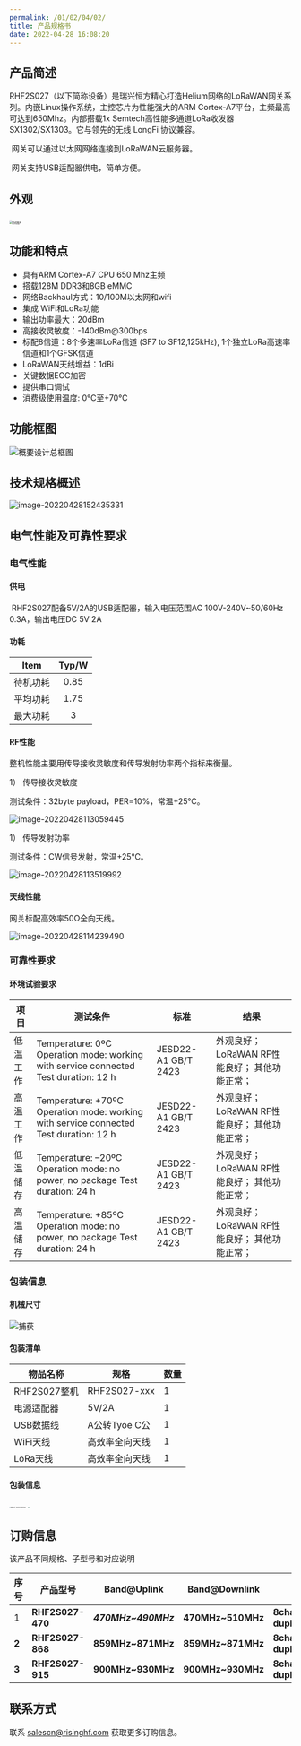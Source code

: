 ```yaml
---
permalink: /01/02/04/02/
title: 产品规格书
date: 2022-04-28 16:08:20
---
```


## 产品简述

​		RHF2S027（以下简称设备）是瑞兴恒方精心打造Helium网络的LoRaWAN网关系列。内嵌Linux操作系统，主控芯片为性能强大的ARM Cortex-A7平台，主频最高可达到650Mhz。内部搭载1x Semtech高性能多通道LoRa收发器SX1302/SX1303。它与领先的无线 LongFi 协议兼容。

​		网关可以通过以太网网络连接到LoRaWAN云服务器。

​		网关支持USB适配器供电，简单方便。

## 外观

​	<img src="https://risinghf-wiki.oss-cn-shenzhen.aliyuncs.com/upload/img/3f3ca66df5f87caf29afa7b96b7b4247.png" alt="整机图片" style="zoom:30%;" />

## 功能和特点

- 具有ARM Cortex-A7 CPU 650 Mhz主频
- 搭载128M DDR3和8GB eMMC
- 网络Backhaul方式：10/100M以太网和wifi
- 集成 WiFi和LoRa功能
- 输出功率最大：20dBm
- 高接收灵敏度：-140dBm@300bps
- 标配8信道：8个多速率LoRa信道 (SF7 to SF12,125kHz), 1个独立LoRa高速率信道和1个GFSK信道
- LoRaWAN天线增益：1dBi
- 关键数据ECC加密
- 提供串口调试
- 消费级使用温度: 0°C至+70°C

## 功能框图

![概要设计总框图](https://risinghf-wiki.oss-cn-shenzhen.aliyuncs.com/upload/img/79798c2f3dc228da1c4879fcf0ee97eb.png)

## 技术规格概述

![image-20220428152435331](https://risinghf-wiki.oss-cn-shenzhen.aliyuncs.com/upload/img/c91ac8c060bae32e029f431088285ebf.png)

## 电气性能及可靠性要求

### 电气性能

#### 供电

​		RHF2S027配备5V/2A的USB适配器，输入电压范围AC 100V-240V~50/60Hz 0.3A，输出电压DC 5V 2A

#### 功耗

|   Item   | Typ/W |
| :------: | :---: |
| 待机功耗 | 0.85  |
| 平均功耗 | 1.75  |
| 最大功耗 |   3   |

#### RF性能

整机性能主要用传导接收灵敏度和传导发射功率两个指标来衡量。

1） 传导接收灵敏度

测试条件：32byte payload，PER=10%，常温+25℃。

![image-20220428113059445](https://risinghf-wiki.oss-cn-shenzhen.aliyuncs.com/upload/img/8823d1dc9569fe2a58f844fb5ecadc75.png)

1） 传导发射功率

测试条件：CW信号发射，常温+25℃。

![image-20220428113519992](https://risinghf-wiki.oss-cn-shenzhen.aliyuncs.com/upload/img/eae1901ae195916fa15c87c40299e598.png)

#### 天线性能

网关标配高效率50Ω全向天线。

![image-20220428114239490](https://risinghf-wiki.oss-cn-shenzhen.aliyuncs.com/upload/img/c31db6e7d60624290b94959df1516885.png)

### 可靠性要求

#### 环境试验要求

| **项目** | **测试条件**                                                 | **标准**              | **结果**                                           |
| -------- | ------------------------------------------------------------ | --------------------- | -------------------------------------------------- |
| 低温工作 | Temperature: 0ºC   Operation mode: working with service connected   Test duration: 12 h | JESD22-A1   GB/T 2423 | 外观良好；   LoRaWAN RF性能良好；   其他功能正常； |
| 高温工作 | Temperature: +70ºC   Operation mode: working with service connected   Test duration: 12 h | JESD22-A1   GB/T 2423 | 外观良好；   LoRaWAN RF性能良好；   其他功能正常； |
| 低温储存 | Temperature: –20ºC   Operation mode: no   power, no package   Test duration: 24 h | JESD22-A1   GB/T 2423 | 外观良好；   LoRaWAN RF性能良好；   其他功能正常； |
| 高温储存 | Temperature: +85ºC   Operation mode: no   power, no package   Test duration: 24 h | JESD22-A1   GB/T 2423 | 外观良好；   LoRaWAN RF性能良好；   其他功能正常； |

### 包装信息

#### 机械尺寸

![捕获](https://risinghf-wiki.oss-cn-shenzhen.aliyuncs.com/upload/img/06bc9ed4520b15d44e3d1eca238853e1.PNG)

#### 包装清单

| **物品名称** | **规格**       | **数量** |
| ------------ | -------------- | -------- |
| RHF2S027整机 | RHF2S027-xxx   | 1        |
| 电源适配器   | 5V/2A          | 1        |
| USB数据线    | A公转Tyoe C公  | 1        |
| WiFi天线     | 高效率全向天线 | 1        |
| LoRa天线     | 高效率全向天线 | 1        |

#### 包装信息

<img src="https://risinghf-wiki.oss-cn-shenzhen.aliyuncs.com/upload/img/52b2283e065692fa8ce817cc36fb21ee.jpg" alt="微信图片_20220428120553" style="zoom: 15%;" />

<img src="https://risinghf-wiki.oss-cn-shenzhen.aliyuncs.com/upload/img/20592dc2b44c157ccea9aa5c8dd0b3f0.jpeg" style="zoom:15%;" />



## 订购信息

该产品不同规格、子型号和对应说明

| 序号  | 产品型号         | Band@Uplink         | Band@Downlink     | 规格                     |
| ----- | ---------------- | ------------------- | ----------------- | ------------------------ |
| 1     | **RHF2S027-470** | ***470MHz~490MHz*** | **470MHz~510MHz** | **8channel/Half duplex** |
| **2** | **RHF2S027-868** | **859MHz~871MHz**   | **859MHz~871MHz** | **8channel/Half duplex** |
| **3** | **RHF2S027-915** | **900MHz~930MHz**   | **900MHz~930MHz** | **8channel/Half duplex** |

## 联系方式

联系 salescn@risinghf.com 获取更多订购信息。







